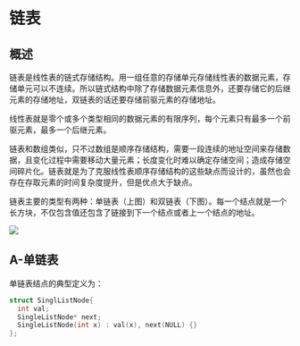 # 链表

## 概述
链表是线性表的链式存储结构。用一组任意的存储单元存储线性表的数据元素，存储单元可以不连续。所以链式结构中除了存储数据元素信息外，还要存储它的后继元素的存储地址，双链表的话还要存储前驱元素的存储地址。

线性表就是零个或多个类型相同的数据元素的有限序列，每个元素只有最多一个前驱元素，最多一个后继元素。

链表和数组类似，只不过数组是顺序存储结构，需要一段连续的地址空间来存储数据，且变化过程中需要移动大量元素；长度变化时难以确定存储空间；造成存储空间碎片化。链表就是为了克服线性表顺序存储结构的这些缺点而设计的，虽然也会存在存取元素的时间复杂度提升，但是优点大于缺点。

链表主要的类型有两种：单链表（上图）和双链表（下图）。每一个结点就是一个长方块，不仅包含值还包含了链接到下一个结点或者上一个结点的地址。

![](https://github.com/wulinjuan/wulinjuan.github.io/master/images/listexample.png)

## A-单链表

单链表结点的典型定义为：

```cpp
struct SinglListNode{
  int val;
  SingleListNode* next;
  SingleListNode(int x) : val(x), next(NULL) {}
};
```
